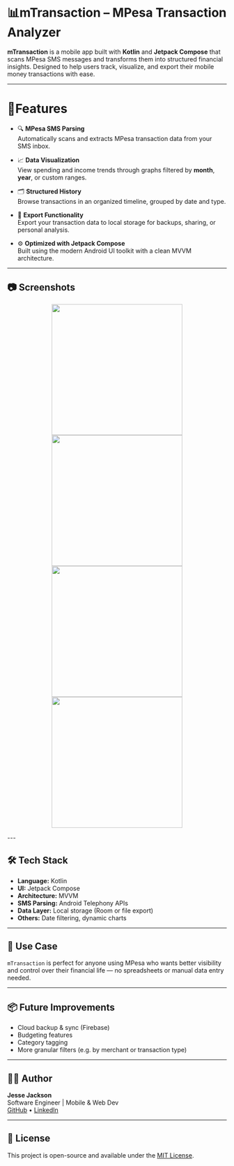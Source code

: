 # 📊mTransaction – MPesa Transaction Analyzer

**mTransaction** is a mobile app built with **Kotlin** and **Jetpack Compose** that scans MPesa SMS messages and transforms them into structured financial insights. Designed to help users track, visualize, and export their mobile money transactions with ease.

---

# 🚀Features

- 🔍 **MPesa SMS Parsing**  
  Automatically scans and extracts MPesa transaction data from your SMS inbox.

- 📈 **Data Visualization**  
  View spending and income trends through graphs filtered by **month**, **year**, or custom ranges.

- 🗂️ **Structured History**  
  Browse transactions in an organized timeline, grouped by date and type.

- 💾 **Export Functionality**  
  Export your transaction data to local storage for backups, sharing, or personal analysis.

- ⚙️ **Optimized with Jetpack Compose**  
  Built using the modern Android UI toolkit with a clean MVVM architecture.

---

## 📷 Screenshots
<p align="center">
  <img src="./pic1.jpg" width="300"/>
  <img src="./pic4.jpg" width="300"/>
  <img src="./pic2.jpg" width="300"/>
  <img src="./pic3.jpg" width="300"/>
</p>
---

## 🛠️ Tech Stack

- **Language:** Kotlin
- **UI:** Jetpack Compose
- **Architecture:** MVVM
- **SMS Parsing:** Android Telephony APIs
- **Data Layer:** Local storage (Room or file export)
- **Others:** Date filtering, dynamic charts

---

## 🎯 Use Case

`mTransaction` is perfect for anyone using MPesa who wants better visibility and control over their financial life — no spreadsheets or manual data entry needed.

---

## 📦 Future Improvements

- Cloud backup & sync (Firebase)
- Budgeting features
- Category tagging
- More granular filters (e.g. by merchant or transaction type)

---

## 👨‍💻 Author

**Jesse Jackson**  
Software Engineer | Mobile & Web Dev  
[GitHub](https://github.com/jesse-jacks0n) • [LinkedIn](https://www.linkedin.com/in/jesse-jackson-b774021a0)

---

## 📜 License

This project is open-source and available under the [MIT License](LICENSE).
